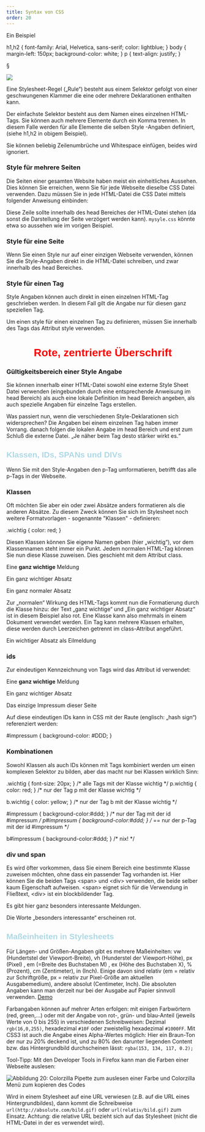 ```yaml
---
title: Syntax von CSS
order: 20
---
```


Ein Beispiel

<css caption="Die Datei fh.css">
h1,h2 {
  font-family: Arial, Helvetica, sans-serif;
  color: lightblue;
}
body {
  margin-left: 150px;
  background-color: white;
} 
p {
  text-align: justify;
}
</css>

§

![](/images/css/rules-declarations.png)

Eine Stylesheet-Regel („Rule“)  besteht aus einem Selektor gefolgt von einer geschwungenen Klammer die eine oder mehrere Deklarationen enthalten kann. 

Der einfachste Selektor besteht aus dem Namen eines einzelnen HTML-Tags. Sie können auch mehrere Elemente durch ein Komma trennen. In diesem Falle werden für alle Elemente die selben Style -Angaben definiert, (siehe h1,h2 in obigem Beispiel). 

Sie können beliebig Zeilenumbrüche und Whitespace einfügen, beides wird ignoriert. 

### Style für mehrere Seiten

Die Seiten einer gesamten Website haben meist ein einheitliches Aussehen. Dies können Sie erreichen, wenn Sie für jede Webseite dieselbe CSS Datei verwenden. Dazu müssen Sie in jede HTML-Datei die CSS Datei mittels folgender Anweisung einbinden:

<htmlcode>
<link rel="stylesheet" href="mystyle.css">
</htmlcode>

Diese Zeile sollte innerhalb des head Bereiches der HTML-Datei stehen (da sonst die Darstellung der Seite verzögert werden kann). `mysyle.css` könnte etwa so aussehen wie im vorigen Beispiel. 

### Style für eine Seite

Wenn Sie einen Style  nur auf einer einzigen Webseite verwenden, können Sie die Style-Angaben direkt in die HTML-Datei schreiben, und zwar innerhalb des head Bereiches. 

<htmlcode>
<style>
  h1,h2 {
    font-family: Arial, Helvetica, sans-serif;
    color: lightblue
  }
</style>
</htmlcode>

### Style für einen Tag

Style Angaben können auch direkt in einen einzelnen HTML-Tag geschrieben werden. In diesem Fall gilt die Angabe nur für diesen ganz speziellen Tag. 

Um einen style für einen einzelnen Tag zu definieren, müssen Sie innerhalb des Tags das Attribut style verwenden. 

<htmlcode>
<h1 style="color:red; text-align:center;">Rote, zentrierte Überschrift</h1>
</htmlcode>

### Gültigkeitsbereich einer Style Angabe

Sie können innerhalb einer HTML-Datei sowohl eine externe Style Sheet Datei verwenden (eingebunden durch eine entsprechende Anweisung im head Bereich) als auch eine lokale Definition im head Bereich angeben, als auch spezielle Angaben für einzelne Tags erstellen. 

Was passiert nun, wenn die verschiedenen Style-Deklarationen sich widersprechen? Die Angaben bei einem einzelnen Tag haben immer Vorrang. danach folgen die lokalen Angabe im head Bereich und erst zum Schluß die externe Datei. „Je näher beim Tag desto stärker wirkt es.“

Klassen, IDs, SPANs und DIVs
-----------------------------
Wenn Sie mit den Style-Angaben den p-Tag umformatieren, betrifft das alle p-Tags in der Webseite.


### Klassen

Oft möchten Sie aber ein oder zwei Absätze anders formatieren als die anderen Absätze. Zu diesem Zweck können Sie sich im Stylesheet noch weitere Formatvorlagen - sogenannte "Klassen" - definieren:

<css>
.wichtig { color: red; }
</css>

Diesen Klassen können Sie eigene Namen geben (hier „wichtig“), vor dem Klassennamen steht immer ein Punkt. Jedem normalen HTML-Tag können Sie nun diese Klasse zuweisen. Dies geschieht mit dem Attribut class. 

<htmlcode>
<p>Eine <b class="wichtig">ganz wichtige</b> Meldung</p>
<p class="wichtig">Ein ganz wichtiger Absatz</p>
<p>Ein ganz normaler Absatz</p>
</htmlcode>

Zur „normalen“ Wirkung des HTML-Tags kommt nun die Formatierung durch die Klasse hinzu: der Text „ganz wichtige“ und „Ein ganz wichtiger Absatz“ ist in diesem Beispiel also rot. Eine Klasse kann also mehrmals in einem Dokument verwendet werden. Ein Tag kann mehrere Klassen erhalten, diese werden durch Leerzeichen getrennt im class-Attribut angeführt.

<htmlcode>
<p class="wichtig eilmeldung">Ein wichtiger Absatz als Eilmeldung</p>
</htmlcode>


### ids


Zur eindeutigen Kennzeichnung von Tags wird das Attribut id verwendet:

<htmlcode>
<p>Eine <b class="wichtig">ganz wichtige</b> Meldung</p>
<p class="wichtig">Ein ganz wichtiger Absatz</p>
<p id="impressum">Das einzige Impressum dieser Seite</p>
</htmlcode>

Auf diese eindeutigen IDs kann in CSS mit der Raute (englisch: „hash sign“) referenziert werden:

<css>
#impressum { background-color: #DDD; }
</css>


### Kombinationen

Sowohl Klassen als auch IDs können mit Tags kombiniert werden um einen komplexen Selektor zu bilden, aber das macht nur bei Klassen wirklich Sinn:

<css>
.wichtig { font-size: 20px; }     /* alle Tags mit der Klasse wichtig     */
p.wichtig { color: red;    }     /* nur der Tag p mit der Klasse wichtig */

b.wichtig { color: yellow; }    /* nur der Tag b mit der Klasse wichtig */

#impressum { background-color:#ddd; }   /* nur der Tag mit der id #impressum */
p#impressum { background-color:#ddd; } /* == nur der p-Tag mit der id #impressum */

b#impressum { background-color:#ddd; }   /* nix! */
</css>

### div und span

Es wird öfter vorkommen, dass Sie einem Bereich eine bestimmte Klasse zuweisen möchten, ohne dass ein passender Tag vorhanden ist. Hier können Sie die  beiden Tags &lt;span&gt; und &lt;div&gt; verwenden, die beide selber kaum Eigenschaft aufweisen. &lt;span&gt; eignet sich für die Verwendung in Fließtext, &lt;div&gt; ist ein blockbildender Tag.

<htmlcode>
<p>Es gibt hier ganz <span class="wichtig">besonders interessante</span> Meldungen.</p>
</htmlcode>

Die Worte „besonders interessante“ erscheinen rot. 

Maßeinheiten in Stylesheets
-----------------------------

Für Längen- und Größen-Angaben gibt es mehrere Maßeinheiten: vw (Hundertstel der Viewport-Breite), vh (Hunderstel der Viewport-Höhe), px (Pixel) , em (=Breite des Buchstaben M) , ex (Höhe des Buchstaben X),  % (Prozent), cm (Zentimeter), in (Inch).   Einige davon sind relativ (em = relativ zur Schriftgröße, px = relativ zur Pixel-Größe am aktuellen Ausgabemedium), andere absolut (Centimeter, Inch). Die absoluten Angaben kann man derzeit nur bei der Ausgabe auf Papier sinnvoll verwenden.  [Demo](/images/css-masse.html)

Farbangaben können auf mehrer Arten erfolgen: mit einigen Farbwörtern (red, green,…) oder mit der Angabe von rot-, grün- und blau-Anteil (jeweils Werte von 0 bis 255) in verschiedenen Schreibweisen: Dezimal `rgb(16,0,255)`, hexadezimal `#10F` oder zweistellig hexadezimal `#1000FF`. Mit CSS3 ist auch die Angabe eines Alpha-Wertes möglich: Hier ein Braun-Ton der nur zu 20% deckend ist, und zu 80% den darunter liegenden Content bzw. das Hintergrundbild durchscheinen lässt: `rgba(153, 134, 117, 0.2);`

Tool-Tipp: Mit den Developer Tools in Firefox kann man die Farben einer Webseite auslesen:

![Abbildung 20: Colorzilla Pipette zum auslesen einer Farbe und Colorzilla Menü zum kopieren des Codes](/images/css/pipette.png)

Wird in einem Stylesheet auf eine URL verwiesen (z.B. auf die URL eines Hintergrundbildes), dann kommt die Schreibweise `url(http://absolute.com/bild.gif)` oder `url(relativ/bild.gif)` zum Einsatz. Achtung: die relative URL bezieht sich auf das Stylesheet (nicht die HTML-Datei in der es verwendet wird).

